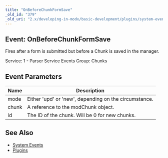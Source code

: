 ```yaml
---
title: "OnBeforeChunkFormSave"
_old_id: "379"
_old_uri: "2.x/developing-in-modx/basic-development/plugins/system-events/onbeforechunkformsave"
---
```


## Event: OnBeforeChunkFormSave

Fires after a form is submitted but before a Chunk is saved in the manager.

Service: 1 - Parser Service Events 
Group: Chunks

## Event Parameters

| Name | Description |
|------|-------------|
| mode | Either 'upd' or 'new', depending on the circumstance. |
| chunk | A reference to the modChunk object. |
| id | The ID of the chunk. Will be 0 for new chunks. |

## See Also

- [System Events](developing-in-modx/basic-development/plugins/system-events "System Events")
- [Plugins](developing-in-modx/basic-development/plugins "Plugins")